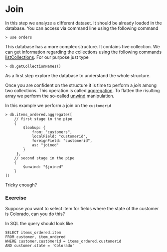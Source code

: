 # Join

In this step we analyze a different dataset. It should
be already loaded in the database. You can access
via command line using the following command
```
> use orders
```
This database has a more complex structure.
It contains five collection. We can get information
regarding the collections using the following commands
[listCollections](https://docs.mongodb.com/manual/reference/command/listCollections/).
For our purpose just type
```
> db.getCollectionNames()
```

As a first step explore the database to understand the
whole structure.

Once you are confident on the structure it is time
to perform a *join* among two collections. This operation
is called [aggregation](https://docs.mongodb.com/manual/reference/operator/aggregation/lookup/).
To flatten the risulting array we perform the 
so-called [unwind](https://docs.mongodb.com/manual/reference/operator/aggregation/unwind/)
manipulation.

In this example we perform a join on the `customerid`
```
> db.items_ordered.aggregate([
    // first stage in the pipe
    {
        $lookup: {
            from: "customers",
            localField: "customerid",
            foreignField: "customerid",
            as: "joined"
        }
     },
    // second stage in the pipe
    {
        $unwind: "$joined"
    }   
])
```

Tricky enough? 

### Exercise

Suppose you want to select item for fields where the state
of the customer is Colorado, can you do this?

In SQL the query should look like
```postgres-psql
SELECT items_ordered.item 
FROM customer, item_ordered
WHERE customer.customerid = items_ordered.customerid
AND customer.state = 'Colorado'
```
